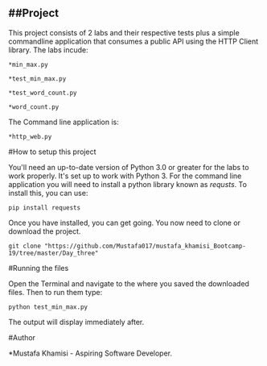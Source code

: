 ##Project
----

This project consists of 2 labs and their respective tests plus a simple commandline application that consumes a public API using the HTTP Client library. 
The labs incude:

    *min_max.py

    *test_min_max.py

    *test_word_count.py

    *word_count.py

The Command line application is:

    *http_web.py

#How to setup this project

You'll need an up-to-date version of Python 3.0 or greater for the labs to work properly. It's set up to work with Python 3.
For the command line application you will need to install a python library known as *requsts*. To install this, you can use:

`pip install requests`

Once you have installed, you can get going.
You now need to clone or download the project.

`git clone "https://github.com/Mustafa017/mustafa_khamisi_Bootcamp-19/tree/master/Day_three"`

#Running the files

Open the Terminal and navigate to the where you saved the downloaded files.
Then to run them type:

`python test_min_max.py`

The output will display immediately after.

#Author

*Mustafa Khamisi - Aspiring Software Developer.